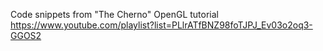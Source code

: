 Code snippets from "The Cherno" OpenGL tutorial
https://www.youtube.com/playlist?list=PLlrATfBNZ98foTJPJ_Ev03o2oq3-GGOS2
